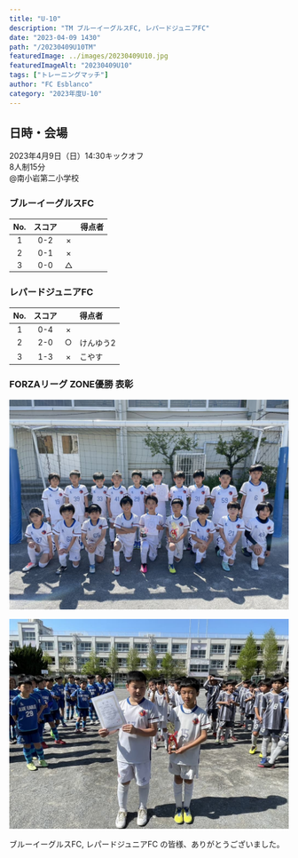 ```yaml
---
title: "U-10"
description: "TM ブルーイーグルスFC, レパードジュニアFC"
date: "2023-04-09 1430"
path: "/20230409U10TM"
featuredImage: ../images/20230409U10.jpg
featuredImageAlt: "20230409U10"
tags: ["トレーニングマッチ"]
author: "FC Esblanco"
category: "2023年度U-10"
---
```


## 日時・会場

2023年4月9日（日）14:30キックオフ  
8人制15分  
@南小岩第二小学校  


### ブルーイーグルスFC

| No.| スコア |   | 得点者  |
|:--:|:------:|:-:|:--------|
| 1  | 0-2 | × ||
| 2  | 0-1 | × ||
| 3  | 0-0 | △ ||


### レパードジュニアFC


| No.| スコア |   | 得点者  |
|:--:|:------:|:-:|:--------|
| 1  | 0-4 | × ||
| 2  | 2-0 | ○ |けんゆう2|
| 3  | 1-3 | × |こやす|


### FORZAリーグ ZONE優勝 表彰

![20230409U10b](../images/20230409U10B.jpg "FORZAリーグ、ZONE優勝")

![20230409U10c](../images/20230409U10C.jpg "FORZAリーグ、表彰")



ブルーイーグルスFC, レパードジュニアFC の皆様、ありがとうございました。